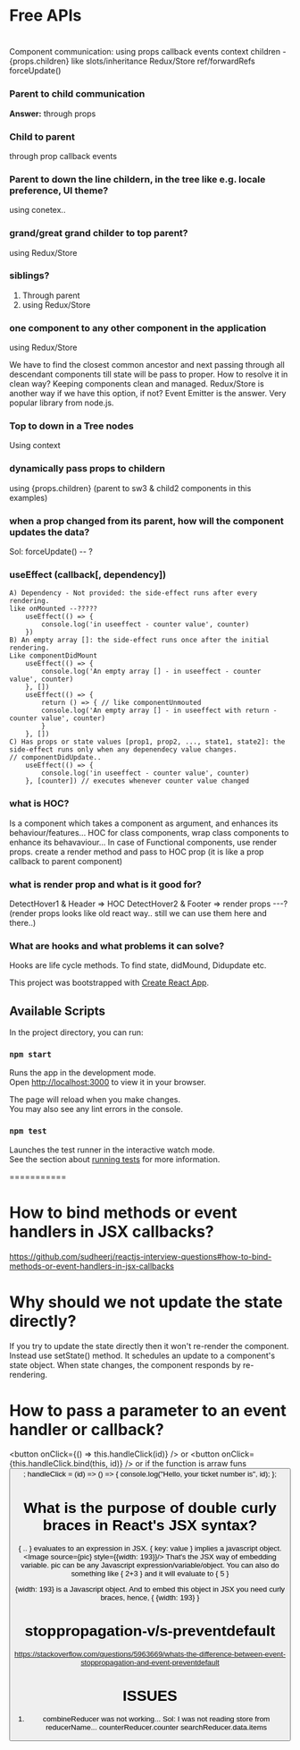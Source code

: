 # Free APIs
<!-- https://api.chucknorris.io/jokes/random
https://jsonplaceholder.typicode.com/
// USERS
https://jsonplaceholder.typicode.com/users
// TODOs
https://jsonplaceholder.typicode.com/todos
https://dog.ceo/api/breeds/image/random

// articles
https://newsapi.org/v1/articles?source=cnn&apiKey=c39a26d9c12f48dba2a5c00e35684ecc 
Exchange Rates
https://api.coingecko.com/api/v3/exchange_rates
USERS API
https://reqres.in/api/users

// Cloths
https://fakestoreapi.com/products

// Cats
https://api.thecatapi.com/v1/breeds

-->
<!--

    // this updates realtime data from firebase db
    // real time db
    // https://console.firebase.google.com/u/0/project/stream-1a578/database/stream-1a578-default-rtdb/data
     
React testing lib
https://react-testing-library-examples.netlify.app/ 

React Design Patterns
1. Layout Pattern
2. Controlled & Uncontrolled Pattern
Controlled: which has its own state
Uncontrolled: does not have state, depends on props & refs.

3. HOC
4. Custom Hooks
5. Context api
6. 

-->

# 
Component communication:
using props
callback events
context
children - {props.children} like slots/inheritance
Redux/Store
ref/forwardRefs
forceUpdate()
### Parent to child communication
**Answer:**
through props
### Child to parent
through prop callback events
### Parent to down the line childern, in the tree like e.g. locale preference, UI theme?  
using conetex..
### grand/great grand childer to top parent?
using Redux/Store
### siblings?
1. Through parent
2. using Redux/Store
### one component to any other component in the application
using Redux/Store

We have to find the closest common ancestor and next passing through all descendant components till state will be pass to proper.
How to resolve it in clean way? Keeping components clean and managed.
Redux/Store is another way if we have this option, if not?
Event Emitter is the answer. Very popular library from node.js.

### Top to down in a Tree nodes
Using context

### dynamically pass props to childern
using {props.children} (parent to sw3 & child2 components in this examples)
### when a prop changed from its parent, how will the component updates the data?
Sol: forceUpdate() -- ?

### useEffect (callback[, dependency])
```
A) Dependency - Not provided: the side-effect runs after every rendering.
like onMounted --?????
    useEffect(() => {
        console.log('in useeffect - counter value', counter)
    }) 
B) An empty array []: the side-effect runs once after the initial rendering.
Like componentDidMount
    useEffect(() => {
        console.log('An empty array [] - in useeffect - counter value', counter)
    }, []) 
    useEffect(() => {
        return () => { // like componentUnmouted
        console.log('An empty array [] - in useeffect with return - counter value', counter)
        }
    }, [])
C) Has props or state values [prop1, prop2, ..., state1, state2]: the side-effect runs only when any depenendecy value changes.
// componentDidUpdate..
    useEffect(() => {
        console.log('in useeffect - counter value', counter)
    }, [counter]) // executes whenever counter value changed
```
### what is HOC?
Is a component which takes a component as argument, and enhances 
its behaviour/features... 
HOC for class components, wrap class components to enhance its behavaviour...
In case of Functional components, use render props.
create a render method and pass to HOC prop (it is like a prop callback to parent component)

### what is render prop and what is it good for?
DetectHover1 & Header => HOC
DetectHover2 & Footer => render props ---?
(render props looks like old react way.. still we can use them here and there..)

### What are hooks and what problems it can solve?
Hooks are life cycle methods. To find state, didMound, Didupdate etc. 

<!-- ================================================================================================ -->
This project was bootstrapped with [Create React App](https://github.com/facebook/create-react-app).

## Available Scripts

In the project directory, you can run:

### `npm start`

Runs the app in the development mode.\
Open [http://localhost:3000](http://localhost:3000) to view it in your browser.

The page will reload when you make changes.\
You may also see any lint errors in the console.

### `npm test`

Launches the test runner in the interactive watch mode.\
See the section about [running tests](https://facebook.github.io/create-react-app/docs/running-tests) for more information.

===========
# How to bind methods or event handlers in JSX callbacks?
https://github.com/sudheerj/reactjs-interview-questions#how-to-bind-methods-or-event-handlers-in-jsx-callbacks


# Why should we not update the state directly?
If you try to update the state directly then it won't re-render the component.
Instead use setState() method. It schedules an update to a component's state object. When state changes, the component responds by re-rendering.

# How to pass a parameter to an event handler or callback?
<button onClick={() => this.handleClick(id)} /> 
or
<button onClick={this.handleClick.bind(this, id)} />
or if the function is arraw funs
<button onClick={this.handleClick(id)} />;
handleClick = (id) => () => {
  console.log("Hello, your ticket number is", id);
};

# What is the purpose of double curly braces in React's JSX syntax?
{ .. } evaluates to an expression in JSX.
{ key: value } implies a javascript object.
<Image source={pic} style={{width: 193}}/>
That's the JSX way of embedding variable. 
pic can be any Javascript expression/variable/object.
You can also do something like { 2+3 } and it will evaluate to { 5 }

{width: 193} is a Javascript object. And to embed this object in JSX you 
need curly braces, hence, { {width: 193} }


# stoppropagation-v/s-preventdefault
https://stackoverflow.com/questions/5963669/whats-the-difference-between-event-stoppropagation-and-event-preventdefault

# ISSUES
1. combineReducer was not working...
Sol: I was not reading store from reducerName... 
counterReducer.counter
searchReducer.data.items


